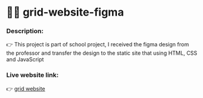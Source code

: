 # 💁🏻 grid-website-figma

### Description:
👉 This project is part of school project, I received the figma design from the professor and transfer the design to the static site that using HTML, CSS and JavaScript



### Live website link:
👉 [grid website](https://replit.com/@SalanLee/Grid-Website-Figma)
